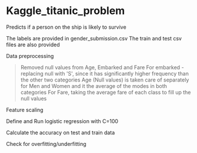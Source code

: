 # Kaggle_titanic_problem
Predicts if a person on the ship is likely to survive

The labels are provided in gender_submission.csv
The train and test csv files are also provided

Data preprocessing
> Removed null values from Age, Embarked and Fare
> For embarked - replacing null with 'S', since it has significantly higher frequency than the other two categories
> Age (Null values) is taken care of separately for Men and Women and it the average of the modes in both categories
> For Fare, taking the average fare of each class to fill up the null values

Feature scaling

Define and Run logistic regression with C=100

Calculate the accuracy on test and train data

Check for overfitting/underfitting
